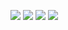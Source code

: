 
![](https://s3.cn-north-1.amazonaws.com.cn/tws-upload/images/1552986953345-0d0c4026-e0da-4d02-87ac-98199c8a632d.jpeg)
![](https://s3.cn-north-1.amazonaws.com.cn/tws-upload/images/1552986962497-c804c863-4dd2-4356-a3ac-185ba69b841a.jpeg)
![](https://s3.cn-north-1.amazonaws.com.cn/tws-upload/images/1552986972281-547e1d77-6d56-41f3-9ab0-802cdfd79bd5.jpeg)
![](https://s3.cn-north-1.amazonaws.com.cn/tws-upload/images/1552986981308-3c12aae4-3c56-4ad6-b7ee-1f373ba6b58e.jpeg)